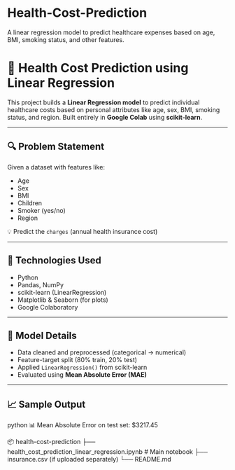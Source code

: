 # Health-Cost-Prediction
A linear regression model to predict healthcare expenses based on age, BMI, smoking status, and other features.


# 💸 Health Cost Prediction using Linear Regression

This project builds a **Linear Regression model** to predict individual healthcare costs based on personal attributes like age, sex, BMI, smoking status, and region. Built entirely in **Google Colab** using **scikit-learn**.

---

## 🔍 Problem Statement

Given a dataset with features like:
- Age
- Sex
- BMI
- Children
- Smoker (yes/no)
- Region

💡 Predict the `charges` (annual health insurance cost)

---

## 🧰 Technologies Used

- Python
- Pandas, NumPy
- scikit-learn (LinearRegression)
- Matplotlib & Seaborn (for plots)
- Google Colaboratory

---

## 🔧 Model Details

- Data cleaned and preprocessed (categorical → numerical)
- Feature-target split (80% train, 20% test)
- Applied `LinearRegression()` from scikit-learn
- Evaluated using **Mean Absolute Error (MAE)**

---

## 📈 Sample Output

python
📊 Mean Absolute Error on test set: $3217.45


📦 health-cost-prediction
├── health_cost_prediction_linear_regression.ipynb  # Main notebook
├── insurance.csv (if uploaded separately)
└── README.md

